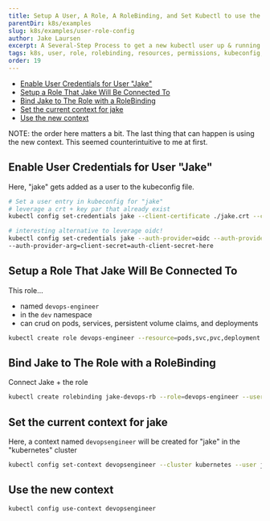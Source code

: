 ```yaml
---
title: Setup A User, A Role, A RoleBinding, and Set Kubectl to use the new user account
parentDir: k8s/examples
slug: k8s/examples/user-role-config
author: Jake Laursen
excerpt: A Several-Step Process to get a new kubectl user up & running with explicit permissions on Kubernetes resources
tags: k8s, user, role, rolebinding, resources, permissions, kubeconfig, kubectl
order: 19
---
```


- [Enable User Credentials for User "Jake"](#enable-user-credentials-for-user-jake)
- [Setup a Role That Jake Will Be Connected To](#setup-a-role-that-jake-will-be-connected-to)
- [Bind Jake to The Role with a RoleBinding](#bind-jake-to-the-role-with-a-rolebinding)
- [Set the current context for jake](#set-the-current-context-for-jake)
- [Use the new context](#use-the-new-context)


NOTE: the order here matters a bit. The last thing that can happen is using the new context. This seemed counterintuitive to me at first.  
  
## Enable User Credentials for User "Jake" 
Here, "jake" gets added as a user to the kubeconfig file.
```bash
# Set a user entry in kubeconfig for "jake"
# leverage a crt + key par that already exist
kubectl config set-credentials jake --client-certificate ./jake.crt --client-key ./jake.key

# interesting alternative to leverage oidc!
kubectl config set-credentials jake --auth-provider=oidc --auth-provider-arg=client-id=auth-id-here
--auth-provider-arg=client-secret=auth-client-secret-here
```

## Setup a Role That Jake Will Be Connected To
This role...
- named `devops-engineer`
- in the `dev` namespace
- can crud on pods, services, persistent volume claims, and deployments

```bash
kubectl create role devops-engineer --resource=pods,svc,pvc,deployment --verb="*" -n dev
```

## Bind Jake to The Role with a RoleBinding
Connect Jake + the role
```bash
kubectl create rolebinding jake-devops-rb --role=devops-engineer --user=jake -n dev
```
## Set the current context for jake
Here, a context named `devopsengineer` will be created for "jake" in the "kubernetes" cluster
```bash
kubectl config set-context devopsengineer --cluster kubernetes --user jake
```

## Use the new context
```bash
kubectl config use-context devopsengineer
```